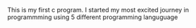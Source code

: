 This is my first c program. I started my most 
excited journey in programmming using 5
different programming languguage
